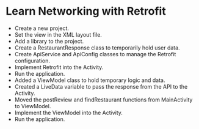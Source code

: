 # Learn Networking with Retrofit

- Create a new project.
- Set the view in the XML layout file.
- Add a library to the project.
- Create a RestaurantResponse class to temporarily hold user data.
- Create ApiService and ApiConfig classes to manage the Retrofit configuration.
- Implement Retrofit into the Activity.
- Run the application.
- Added a ViewModel class to hold temporary logic and data.
- Created a LiveData variable to pass the response from the API to the Activity.
- Moved the postReview and findRestaurant functions from MainActivity to ViewModel.
- Implement the ViewModel into the Activity.
- Run the application.
